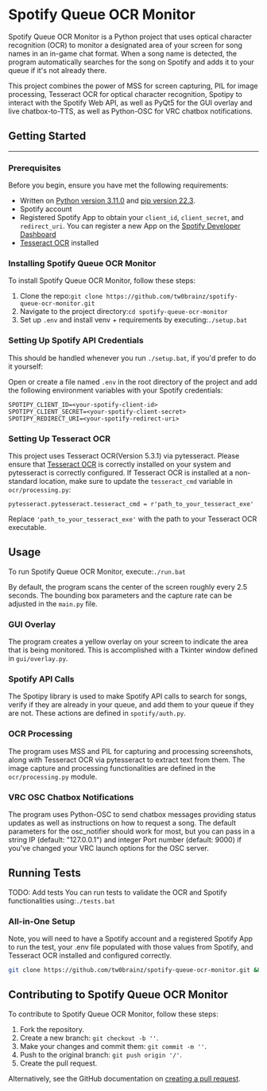 Spotify Queue OCR Monitor
=========================

Spotify Queue OCR Monitor is a Python project that uses optical character recognition (OCR) to monitor a designated area of your screen for song names in an in-game chat format. When a song name is detected, the program automatically searches for the song on Spotify and adds it to your queue if it's not already there.

This project combines the power of MSS for screen capturing, PIL for image processing, Tesseract OCR for optical character recognition, Spotipy to interact with the Spotify Web API, as well as PyQt5 for the GUI overlay and live chatbox-to-TTS, as well as Python-OSC for VRC chatbox notifications.

## Getting Started
---------------

### Prerequisites

Before you begin, ensure you have met the following requirements:

*   Written on [Python version 3.11.0](https://www.python.org/downloads/release/python-3110/) and [pip version 22.3](https://pypi.org/project/pip/).
*   Spotify account
*   Registered Spotify App to obtain your `client_id`, `client_secret`, and `redirect_uri`. You can register a new App on the [Spotify Developer Dashboard](https://developer.spotify.com/dashboard/)
*   [Tesseract OCR](https://github.com/UB-Mannheim/tesseract/wiki) installed

### Installing Spotify Queue OCR Monitor

To install Spotify Queue OCR Monitor, follow these steps:

1.  Clone the repo:`git clone https://github.com/tw0brainz/spotify-queue-ocr-monitor.git`
2.  Navigate to the project directory:`cd spotify-queue-ocr-monitor`
3.  Set up `.env` and install venv + requirements by executing:`./setup.bat`

### Setting Up Spotify API Credentials
This should be handled whenever you run `./setup.bat`, if you'd prefer to do it yourself:

Open or create a file named `.env` in the root directory of the project and add the following environment variables with your Spotify credentials:

    SPOTIPY_CLIENT_ID=<your-spotify-client-id>
    SPOTIPY_CLIENT_SECRET=<your-spotify-client-secret>
    SPOTIPY_REDIRECT_URI=<your-spotify-redirect-uri>
    

### Setting Up Tesseract OCR

This project uses Tesseract OCR(Version 5.3.1) via pytesseract. Please ensure that [Tesseract OCR](https://github.com/UB-Mannheim/tesseract/wiki) is correctly installed on your system and pytesseract is correctly configured. If Tesseract OCR is installed at a non-standard location, make sure to update the `tesseract_cmd` variable in `ocr/processing.py`:

    pytesseract.pytesseract.tesseract_cmd = r'path_to_your_tesseract_exe'
    

Replace `'path_to_your_tesseract_exe'` with the path to your Tesseract OCR executable.

Usage
-----

To run Spotify Queue OCR Monitor, execute:`./run.bat`

By default, the program scans the center of the screen roughly every 2.5 seconds. The bounding box parameters and the capture rate can be adjusted in the `main.py` file.

### GUI Overlay

The program creates a yellow overlay on your screen to indicate the area that is being monitored. This is accomplished with a Tkinter window defined in `gui/overlay.py`.

### Spotify API Calls

The Spotipy library is used to make Spotify API calls to search for songs, verify if they are already in your queue, and add them to your queue if they are not. These actions are defined in `spotify/auth.py`.

### OCR Processing

The program uses MSS and PIL for capturing and processing screenshots, along with Tesseract OCR via pytesseract to extract text from them. The image capture and processing functionalities are defined in the `ocr/processing.py` module.

### VRC OSC Chatbox Notifications

The program uses Python-OSC to send chatbox messages providing status updates as well as instructions on how to request a song. The default parameters for the osc\_notifier should work for most, but you can pass in a string IP (default: "127.0.0.1") and integer Port number (default: 9000) if you've changed your VRC launch options for the OSC server.

Running Tests
-------------
TODO: Add tests
You can run tests to validate the OCR and Spotify functionalities using:`./tests.bat`

### All-in-One Setup
Note, you will need to have a Spotify account and a registered Spotify App to run the test, your .env file populated with those values from Spotify, and Tesseract OCR installed and configured correctly.
```bash
git clone https://github.com/tw0brainz/spotify-queue-ocr-monitor.git && cd spotify-queue-ocr-monitor && ./setup.bat
```

Contributing to Spotify Queue OCR Monitor
-----------------------------------------

To contribute to Spotify Queue OCR Monitor, follow these steps:

1.  Fork the repository.
2.  Create a new branch: `git checkout -b ''`.
3.  Make your changes and commit them: `git commit -m ''`.
4.  Push to the original branch: `git push origin '/'`.
5.  Create the pull request.

Alternatively, see the GitHub documentation on [creating a pull request](https://docs.github.com/en/github/collaborating-with-issues-and-pull-requests/creating-a-pull-request).